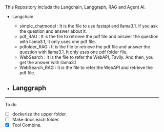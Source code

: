 This Repository includs the Langchain, Langgraph, RAG and Agent AI. 

- Langchain
    - simple_chatmodel : It is the file to use fastapi and llama3.1. If you ask the question and answer about it. 
    - pdf_RAG : It is the file to retrieve the pdf file and answer the question with llama3.1, It only uses one pdf file.
    - pdfolder_RAG : It is the file to retrieve the pdf file and answer the question with llama3.1, It only uses one pdf folder file.
    - WebSearch : It is the file to refer the WebAPI, Tavily. And then, you get the answer with llama3.1
    - WebSearch_RAG : It is the file to refer the WebAPI and retrieve the pdf file. 

- Langgraph
   - 
----------------------------------------------------------------------------------------------------------------------------


To do 

- [ ] dockerize the upper folder.
- [ ] Make docs each folder. 
- [x] Tool Combine.